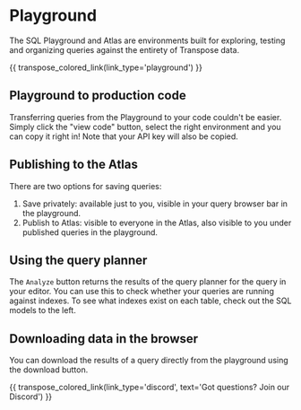 # Playground

The SQL Playground and Atlas are environments built for exploring, testing and organizing queries against the entirety of Transpose data.

{{ transpose_colored_link(link_type='playground') }}

## Playground to production code
Transferring queries from the Playground to your code couldn't be easier. Simply click the "view code" button, select the right environment and you can copy it right in! Note that your API key will also be copied.


## Publishing to the Atlas
There are two options for saving queries:
1. Save privately: available just to you, visible in your query browser bar in the playground.
2. Publish to Atlas: visible to everyone in the Atlas, also visible to you under published queries in the playground.


## Using the query planner
The `Analyze` button returns the results of the query planner for the query in your editor. You can use this to check whether your queries are running against indexes. To see what indexes exist on each table, check out the SQL models to the left.


## Downloading data in the browser
You can download the results of a query directly from the playground using the download button.

{{ transpose_colored_link(link_type='discord', text='Got questions?  Join our Discord') }}

